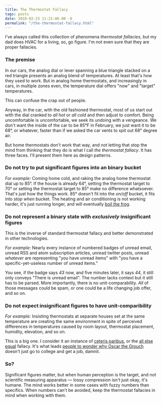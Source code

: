 ```yaml
---
title: The Thermostat Fallacy
tags: posts
date: 2010-02-23 11:21:00.00 -8
permalink: "/the-thermostat-fallacy.html"
---
```

I've always called this collection of phenomena _thermostat fallacies_, but my dad does HVAC for a living, so, go figure. I'm not even sure that they are proper fallacies.

### The premise

In our cars, the analog dial or lever spanning a blue triangle stacked on a red triangle presents an analog blend of temperatures. At least that's how they used to work. But in analog home thermostats, and increasingly in cars, in multiple zones even, the temperature dial offers "now" and "target" temperatures.

This can confuse the crap out of people.

Anyway, in the car, with the old fashioned thermostat, most of us start out with the dial cranked to _all hot_ or _all cold_ and then adjust to comfort. Being uncomfortable is uncomfortable, we seek its undoing with a vengeance. We don't want the inside of the car to be 85°F in February, we just want it to be 68°, or whatever, faster than if we asked the car vents to spit out 68° degree air.

But home thermostats don't work that way, and not letting that stop the mind from thinking that they do is what I call _the thermostat fallacy_. It has three faces. I'll present them here as design patterns.

### Do not try to put significant figures into an binary bucket

_For example:_ Coming home cold, and raking the analog home thermostat dial up to 85°. If the house is already 64°, setting the thermostat target to 70° or setting the thermostat target to 85° make no difference whatsoever. That's just how the things work. 85° doesn't fit into the _on/off_ bucket, it fits into _stop when_ bucket. The heating and air conditioning is not working harder, it's just running longer, and will eventually [boil the frog](http://en.wikipedia.org/wiki/Boiling_frog).

### Do not represent a binary state with _exclusively_ insignificant figures

This is the inverse of standard thermostat fallacy and better demonstrated in other technologies.

_For example:_ Nearly every instance of numbered badges of unread email, unread RSS and atom subscription articles, unread twitter posts, unread _whatever_ are representing "you have unread items" with "you have a specific-yet-useless number of unread items."

You see, if the badge says _43_ now, and five minutes later, it says _44_, it still only conveys "There is unread email". The number lacks context but it still has to be parsed. More importantly, there is no unit-comparability. _All_ of those messages could be spam, or one could be a life changing job offer, and so on.

### Do not expect insignificant figures to have unit-comparibility

_For example_: Insisting thermostats at separate houses set at the same temperature are creating the same environment in spite of perceived differences in temperatures caused by room layout, thermostat placement, humidity, elevation, and so on.

This is a big one. I consider it an instance of [ceteris paribus](http://en.wikipedia.org/wiki/Ceteris_paribus), or the [all else equal](http://www.stat.columbia.edu/~cook/movabletype/archives/2008/03/the_all_else_eq_1.html) fallacy. It's what leads [people to wonder why Oscar the Grouch](http://www.google.com/search?ie=utf8&oe=utf8&q=dave%20chappelle%20killing%20them%20softly) doesn't just go to college and get a job, damnit.

### So?

Significant figures matter, but when human perception is the target, and not scientific measuring apparatus — lossy compression isn't just okay, it's humane. The mind works better in some cases with fuzzy numbers than specifics. When numbers can't be avoided, keep the thermostat fallacies in mind when working with them.